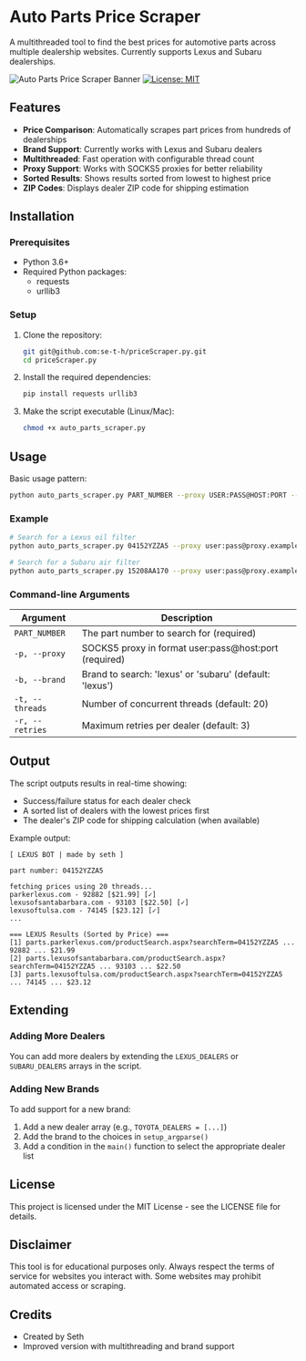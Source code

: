 # Auto Parts Price Scraper

A multithreaded tool to find the best prices for automotive parts across multiple dealership websites. Currently supports Lexus and Subaru dealerships.

![Auto Parts Price Scraper Banner](https://shields.io/badge/Auto%20Parts-Price%20Scraper-blue)
[![License: MIT](https://img.shields.io/badge/License-MIT-yellow.svg)](https://opensource.org/licenses/MIT)

## Features

- **Price Comparison**: Automatically scrapes part prices from hundreds of dealerships
- **Brand Support**: Currently works with Lexus and Subaru dealers
- **Multithreaded**: Fast operation with configurable thread count
- **Proxy Support**: Works with SOCKS5 proxies for better reliability
- **Sorted Results**: Shows results sorted from lowest to highest price
- **ZIP Codes**: Displays dealer ZIP code for shipping estimation

## Installation

### Prerequisites

- Python 3.6+
- Required Python packages:
  - requests
  - urllib3

### Setup

1. Clone the repository:
   ```bash
   git git@github.com:se-t-h/priceScraper.py.git
   cd priceScraper.py
   ```

2. Install the required dependencies:
   ```bash
   pip install requests urllib3
   ```

3. Make the script executable (Linux/Mac):
   ```bash
   chmod +x auto_parts_scraper.py
   ```

## Usage

Basic usage pattern:
```bash
python auto_parts_scraper.py PART_NUMBER --proxy USER:PASS@HOST:PORT --brand BRAND
```

### Example

```bash
# Search for a Lexus oil filter
python auto_parts_scraper.py 04152YZZA5 --proxy user:pass@proxy.example.com:7000 --brand lexus

# Search for a Subaru air filter
python auto_parts_scraper.py 15208AA170 --proxy user:pass@proxy.example.com:7000 --brand subaru
```

### Command-line Arguments

| Argument | Description |
|----------|-------------|
| `PART_NUMBER` | The part number to search for (required) |
| `-p, --proxy` | SOCKS5 proxy in format user:pass@host:port (required) |
| `-b, --brand` | Brand to search: 'lexus' or 'subaru' (default: 'lexus') |
| `-t, --threads` | Number of concurrent threads (default: 20) |
| `-r, --retries` | Maximum retries per dealer (default: 3) |

## Output

The script outputs results in real-time showing:
- Success/failure status for each dealer check
- A sorted list of dealers with the lowest prices first
- The dealer's ZIP code for shipping calculation (when available)

Example output:
```
[ LEXUS BOT | made by seth ]

part number: 04152YZZA5

fetching prices using 20 threads...
parkerlexus.com - 92882 [$21.99] [✓]
lexusofsantabarbara.com - 93103 [$22.50] [✓]
lexusoftulsa.com - 74145 [$23.12] [✓]
...

=== LEXUS Results (Sorted by Price) ===
[1] parts.parkerlexus.com/productSearch.aspx?searchTerm=04152YZZA5 ... 92882 ... $21.99
[2] parts.lexusofsantabarbara.com/productSearch.aspx?searchTerm=04152YZZA5 ... 93103 ... $22.50
[3] parts.lexusoftulsa.com/productSearch.aspx?searchTerm=04152YZZA5 ... 74145 ... $23.12
```

## Extending

### Adding More Dealers

You can add more dealers by extending the `LEXUS_DEALERS` or `SUBARU_DEALERS` arrays in the script.

### Adding New Brands

To add support for a new brand:

1. Add a new dealer array (e.g., `TOYOTA_DEALERS = [...]`)
2. Add the brand to the choices in `setup_argparse()`
3. Add a condition in the `main()` function to select the appropriate dealer list

## License

This project is licensed under the MIT License - see the LICENSE file for details.

## Disclaimer

This tool is for educational purposes only. Always respect the terms of service for websites you interact with. Some websites may prohibit automated access or scraping.

## Credits

- Created by Seth
- Improved version with multithreading and brand support
